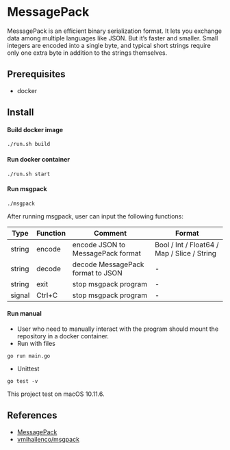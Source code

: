# MessagePack
MessagePack is an efficient binary serialization format. It lets you exchange data among multiple languages like JSON. But it’s faster and smaller. Small integers are encoded into a single byte, and typical short strings require only one extra byte in addition to the strings themselves.

## Prerequisites

- docker

## Install

#### Build docker image
```
./run.sh build
```

#### Run docker container
```
./run.sh start
```

#### Run msgpack
```
./msgpack
```
After running msgpack, user can input the following functions:

| Type | Function  | Comment  | Format |
| ------------ | ------------ |------------ |------------ |
| string  | encode  | encode JSON to MessagePack format  | Bool / Int / Float64 / Map / Slice / String |
| string  | decode  | decode MessagePack format to JSON  | - |
| string  | exit | stop msgpack program  | - |
| signal  | Ctrl+C  | stop msgpack program  | -|

#### Run manual
- User who need to manually interact with the program should mount the repository in a docker container.
- Run with files
```
go run main.go
```
- Unittest
```
go test -v
```

This project test on macOS 10.11.6.

## References
- [MessagePack](https://msgpack.org/index.html)
- [vmihailenco/msgpack](https://github.com/vmihailenco/msgpack)